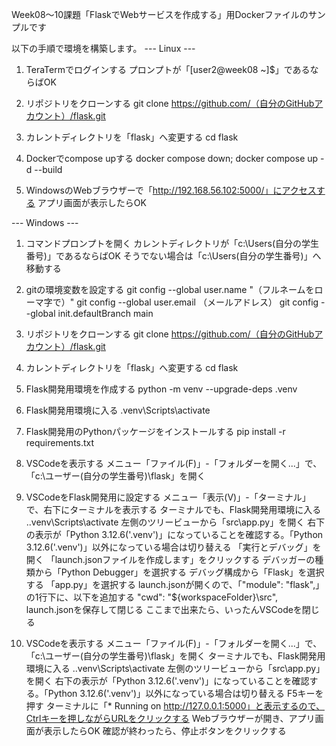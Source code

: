 Week08～10課題「FlaskでWebサービスを作成する」用Dockerファイルのサンプルです

以下の手順で環境を構築します。
--- Linux ---
1. TeraTermでログインする
プロンプトが「[user2@week08 ~]$」であるならばOK

2. リポジトリをクローンする
git clone https://github.com/（自分のGitHubアカウント）/flask.git

3. カレントディレクトリを「flask」へ変更する
cd flask

4. Dockerでcompose upする
docker compose down; docker compose up -d --build

5. WindowsのWebブラウザーで「http://192.168.56.102:5000/」にアクセスする
アプリ画面が表示したらOK

--- Windows ---
1. コマンドプロンプトを開く
カレントディレクトリが「c:\Users\(自分の学生番号)」であるならばOK
そうでない場合は「c:\Users\(自分の学生番号)」へ移動する

2. gitの環境変数を設定する
git config --global user.name "（フルネームをローマ字で）"
git config --global user.email （メールアドレス）
git config --global init.defaultBranch main

3. リポジトリをクローンする
git clone https://github.com/（自分のGitHubアカウント）/flask.git

4. カレントディレクトリを「flask」へ変更する
cd flask

5. Flask開発用環境を作成する
python -m venv --upgrade-deps .venv

6. Flask開発用環境に入る
.venv\Scripts\activate

7. Flask開発用のPythonパッケージをインストールする
pip install -r requirements.txt

8. VSCodeを表示する
メニュー「ファイル(F)」-「フォルダーを開く...」で、「c:\ユーザー\(自分の学生番号)\flask」を開く

9. VSCodeをFlask開発用に設定する
メニュー「表示(V)」-「ターミナル」で、右下にターミナルを表示する
ターミナルでも、Flask開発用環境に入る
.\.venv\Scripts\activate
左側のツリービューから「src\app.py」を開く
右下の表示が「Python 3.12.6('.venv')」になっていることを確認する。「Python 3.12.6('.venv')」以外になっている場合は切り替える
「実行とデバッグ」を開く
「launch.jsonファイルを作成します」をクリックする
デバッガーの種類から「Python Debugger」を選択する
デバッグ構成から「Flask」を選択する
「app.py」を選択する
launch.jsonが開くので、「"module": "flask",」の1行下に、以下を追加する
"cwd": "${workspaceFolder}\\src",
launch.jsonを保存して閉じる
ここまで出来たら、いったんVSCodeを閉じる

10. VSCodeを表示する
メニュー「ファイル(F)」-「フォルダーを開く...」で、「c:\ユーザー\(自分の学生番号)\flask」を開く
ターミナルでも、Flask開発用環境に入る
.\.venv\Scripts\activate
左側のツリービューから「src\app.py」を開く
右下の表示が「Python 3.12.6('.venv')」になっていることを確認する。「Python 3.12.6('.venv')」以外になっている場合は切り替える
F5キーを押す
ターミナルに「* Running on http://127.0.0.1:5000」と表示するので、Ctrlキーを押しながらURLをクリックする
Webブラウザーが開き、アプリ画面が表示したらOK
確認が終わったら、停止ボタンをクリックする